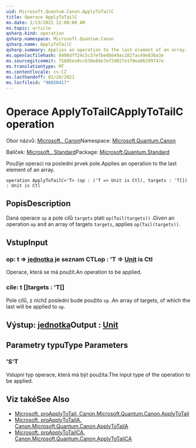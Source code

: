 ```yaml
---
uid: Microsoft.Quantum.Canon.ApplyToTailC
title: Operace ApplyToTailC
ms.date: 1/23/2021 12:00:00 AM
ms.topic: article
qsharp.kind: operation
qsharp.namespace: Microsoft.Quantum.Canon
qsharp.name: ApplyToTailC
qsharp.summary: Applies an operation to the last element of an array.
ms.openlocfilehash: 8408dff24c5c57efbedb649ac182fac49e836a3e
ms.sourcegitcommit: 71605ea9cc630e84e7ef29027e1f0ea06299747e
ms.translationtype: MT
ms.contentlocale: cs-CZ
ms.lasthandoff: 01/26/2021
ms.locfileid: "98850417"
---
```

# <a name="applytotailc-operation"></a><span data-ttu-id="15a44-102">Operace ApplyToTailC</span><span class="sxs-lookup"><span data-stu-id="15a44-102">ApplyToTailC operation</span></span>

<span data-ttu-id="15a44-103">Obor názvů: [Microsoft.. Canon](xref:Microsoft.Quantum.Canon)</span><span class="sxs-lookup"><span data-stu-id="15a44-103">Namespace: [Microsoft.Quantum.Canon](xref:Microsoft.Quantum.Canon)</span></span>

<span data-ttu-id="15a44-104">Balíček: [Microsoft.. Standard](https://nuget.org/packages/Microsoft.Quantum.Standard)</span><span class="sxs-lookup"><span data-stu-id="15a44-104">Package: [Microsoft.Quantum.Standard](https://nuget.org/packages/Microsoft.Quantum.Standard)</span></span>


<span data-ttu-id="15a44-105">Použije operaci na poslední prvek pole.</span><span class="sxs-lookup"><span data-stu-id="15a44-105">Applies an operation to the last element of an array.</span></span>

```qsharp
operation ApplyToTailC<'T> (op : ('T => Unit is Ctl), targets : 'T[]) : Unit is Ctl
```


## <a name="description"></a><span data-ttu-id="15a44-106">Popis</span><span class="sxs-lookup"><span data-stu-id="15a44-106">Description</span></span>

<span data-ttu-id="15a44-107">Daná operace `op` a pole cílů `targets` platí `op(Tail(targets))` .</span><span class="sxs-lookup"><span data-stu-id="15a44-107">Given an operation `op` and an array of targets `targets`, applies `op(Tail(targets))`.</span></span>

## <a name="input"></a><span data-ttu-id="15a44-108">Vstup</span><span class="sxs-lookup"><span data-stu-id="15a44-108">Input</span></span>

### <a name="op--t--unit--is-ctl"></a><span data-ttu-id="15a44-109">op: t => [jednotka](xref:microsoft.quantum.lang-ref.unit)  je seznam CTL</span><span class="sxs-lookup"><span data-stu-id="15a44-109">op : 'T => [Unit](xref:microsoft.quantum.lang-ref.unit)  is Ctl</span></span>

<span data-ttu-id="15a44-110">Operace, která se má použít.</span><span class="sxs-lookup"><span data-stu-id="15a44-110">An operation to be applied.</span></span>


### <a name="targets--t"></a><span data-ttu-id="15a44-111">cíle: t []</span><span class="sxs-lookup"><span data-stu-id="15a44-111">targets : 'T[]</span></span>

<span data-ttu-id="15a44-112">Pole cílů, z nichž poslední bude použito `op` .</span><span class="sxs-lookup"><span data-stu-id="15a44-112">An array of targets, of which the last will be applied to `op`.</span></span>



## <a name="output--unit"></a><span data-ttu-id="15a44-113">Výstup: [jednotka](xref:microsoft.quantum.lang-ref.unit)</span><span class="sxs-lookup"><span data-stu-id="15a44-113">Output : [Unit](xref:microsoft.quantum.lang-ref.unit)</span></span>



## <a name="type-parameters"></a><span data-ttu-id="15a44-114">Parametry typu</span><span class="sxs-lookup"><span data-stu-id="15a44-114">Type Parameters</span></span>

### <a name="t"></a><span data-ttu-id="15a44-115">'S</span><span class="sxs-lookup"><span data-stu-id="15a44-115">'T</span></span>

<span data-ttu-id="15a44-116">Vstupní typ operace, která má být použita.</span><span class="sxs-lookup"><span data-stu-id="15a44-116">The input type of the operation to be applied.</span></span>

## <a name="see-also"></a><span data-ttu-id="15a44-117">Viz také</span><span class="sxs-lookup"><span data-stu-id="15a44-117">See Also</span></span>

- [<span data-ttu-id="15a44-118">Microsoft. proApplyToTail. Canon.</span><span class="sxs-lookup"><span data-stu-id="15a44-118">Microsoft.Quantum.Canon.ApplyToTail</span></span>](xref:Microsoft.Quantum.Canon.ApplyToTail)
- [<span data-ttu-id="15a44-119">Microsoft. proApplyToTailA. Canon.</span><span class="sxs-lookup"><span data-stu-id="15a44-119">Microsoft.Quantum.Canon.ApplyToTailA</span></span>](xref:Microsoft.Quantum.Canon.ApplyToTailA)
- [<span data-ttu-id="15a44-120">Microsoft. proApplyToTailCA. Canon.</span><span class="sxs-lookup"><span data-stu-id="15a44-120">Microsoft.Quantum.Canon.ApplyToTailCA</span></span>](xref:Microsoft.Quantum.Canon.ApplyToTailCA)